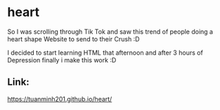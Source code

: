 # heart

So I was scrolling through Tik Tok and saw this trend of people doing a heart shape Website to send to their Crush :D

I decided to start learning HTML that afternoon and after 3 hours of Depression finally i make this work :D


## Link:
https://tuanminh201.github.io/heart/
